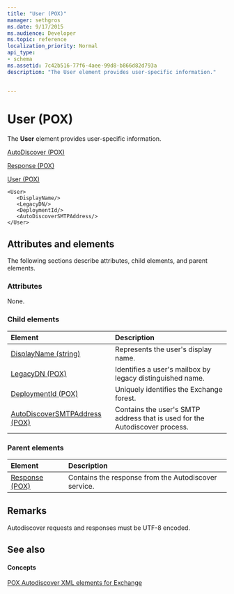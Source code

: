 ```yaml
---
title: "User (POX)"
manager: sethgros
ms.date: 9/17/2015
ms.audience: Developer
ms.topic: reference
localization_priority: Normal
api_type:
- schema
ms.assetid: 7c42b516-77f6-4aee-99d8-b866d82d793a
description: "The User element provides user-specific information."
 
 
---
```


# User (POX)

The **User** element provides user-specific information. 
  
[AutoDiscover (POX)](autodiscover-pox.md)
  
[Response (POX)](response-pox.md)
  
[User (POX)](user-pox.md)
  
```
<User>
   <DisplayName/>
   <LegacyDN/>
   <DeploymentId/>
   <AutoDiscoverSMTPAddress/>
</User>
```

## Attributes and elements

The following sections describe attributes, child elements, and parent elements.
  
### Attributes

None.
  
### Child elements

|**Element**|**Description**|
|:-----|:-----|
|[DisplayName (string)](displayname-string.md) <br/> |Represents the user's display name.  <br/> |
|[LegacyDN (POX)](legacydn-pox.md) <br/> |Identifies a user's mailbox by legacy distinguished name.  <br/> |
|[DeploymentId (POX)](deploymentid-pox.md) <br/> |Uniquely identifies the Exchange forest.  <br/> |
|[AutoDiscoverSMTPAddress (POX)](autodiscoversmtpaddress-pox.md) <br/> |Contains the user's SMTP address that is used for the Autodiscover process.  <br/> |
   
### Parent elements

|**Element**|**Description**|
|:-----|:-----|
|[Response (POX)](response-pox.md) <br/> |Contains the response from the Autodiscover service.  <br/> |
   
## Remarks

Autodiscover requests and responses must be UTF-8 encoded.
  
## See also

#### Concepts

[POX Autodiscover XML elements for Exchange](pox-autodiscover-xml-elements-for-exchange.md)

